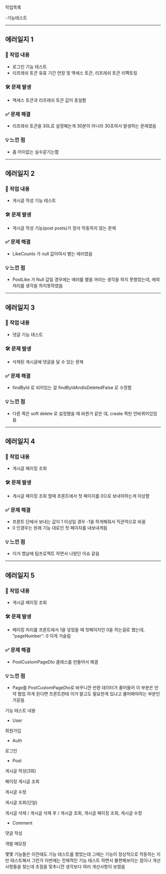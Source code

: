 작업목록

-기능테스트

----

## 에러일지 1

### 📌 작업 내용
- 로그인 기능 테스트
- 리프레쉬 토큰 유효 기간 연장 및 액세스 토큰, 리프레쉬 토큰 리팩토링

### 🛠 문제 발생
- 액세스 토큰과 리프레쉬 토큰 값이 동일함

### ✅ 문제 해결
- 리프레쉬 토큰을 30L로 설정해논게 30분이 아니라 30초여서 발생하는 문제였음

### 💡 느낀 점
- 좀 어이없는 실수같기는함


----

## 에러일지 2

### 📌 작업 내용
- 게시글 작성 기능 테스트

### 🛠 문제 발생
- 게시글 작성 기능(post posts)가 정삭 작동하지 않는 문제

### ✅ 문제 해결
- LikeCounts 가 null 값이여서 뱉는 에러였음

### 💡 느낀 점
- PostLike 가 Null 값일 경우에는 에러를 뱉을 꺼라는 생각을 하지 못했었는데, 에외처리를 생각을 하지못하였음

----

## 에러일지 3

### 📌 작업 내용
- 댓글 기능 테스트

### 🛠 문제 발생
- 삭제된 게시글에 댓글을 달 수 있는 문제

### ✅ 문제 해결
- findById 로 되어있는 걸 findByIdAndIsDeletedFalse 로 수정함

### 💡 느낀 점
- 다른 쪽은 soft delete 로 설정했을 때 바뀐거 같은 데, create 쪽만 안바뀌어있었음

----

## 에러일지 4

### 📌 작업 내용
- 게시글 페이징 조회

### 🛠 문제 발생
- 게시글 페이징 조회 할때 프론트에서 첫 페이지를 0으로 보내야하는게 이상함

### ✅ 문제 해결
- 프론트 단에서 보내는 값이 1 이상일 경우 -1을 하게해줘서 직관적으로 바꿈
- 0 인경우는 원래 기능 대로인 첫 페이지를 내보내게됨

### 💡 느낀 점
- 이거 옜날에 팀프로젝트 하면서 나왔던 이슈 같음

----

## 에러일지 5

### 📌 작업 내용
- 게시글 페이징 조회

### 🛠 문제 발생
- 페이징 처리를 프론트에서 1을 넣었을 때 첫페이지인 0을 하는걸로 했는데,
"pageNumber": 0 이게 거슬림

### ✅ 문제 해결
- PostCustomPageDto 클레스를 만들어서 해결

### 💡 느낀 점
- Page를 PostCustomPageDto로 바꾸니깐 반환 데이터가 줄어들어 이 부분은 만약
협업 하게 된다면 프론트한테 이거 말고도 필요한게 있냐고 물어봐야하는 부분인거같음



기능 테스트 내용

- User

회원가입

- Auth

로그인

- Post

게시글 작성(3회)

페이징 게시글 조회

게시글 수정

게시글 조회(단일)

게시글 삭제 / 게시글 삭제 후 / 게시글 조회, 게시글 페이징 조회, 게시글 수정

- Comment

댓글 작성




개발 메모장

몇몇 기능들은 이전에도 기능 테스트를 했었는데 그때는 기능이 정상적으로 작동하는 지만 테스트해서 그런가
이번에는 전체적인 기능 테스트 하면서 불편해보이는 점이나 개선 사항들을 찾는데 초점을 맞추니깐
생각보다 여러 개선사항이 보였음